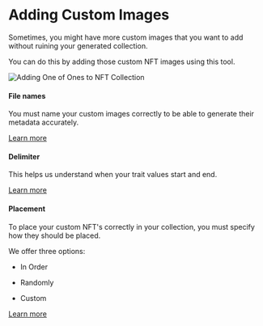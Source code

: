 # Adding Custom Images

Sometimes, you might have more custom images that you want to add without ruining your generated collection. 

You can do this by adding those custom NFT images using this tool.

![Adding One of Ones to NFT Collection](https://s3.amazonaws.com/cdn.fardoss.com/docs_content/Adding%20Custom%20Images%20Tool%201.png)

#### File names

You must name your custom images correctly to be able to generate their metadata accurately.

[Learn more](https://fardoss.com/docs/custom-nft-images/)

#### Delimiter

This helps us understand when your trait values start and end.

[Learn more](https://fardoss.com/docs/custom-nft-images/delimiter)

#### Placement

To place your custom NFT's correctly in your collection, you must specify how they should be placed. 

We offer three options:

- In Order

- Randomly

- Custom

[Learn more](https://fardoss.com/docs/custom-nft-images/placement)
